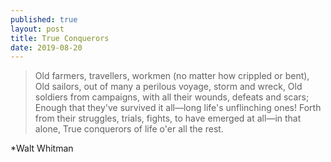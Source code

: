 ```yaml
---
published: true
layout: post
title: True Conquerors
date: 2019-08-20
---
```

>Old farmers, travellers, workmen (no matter
how crippled or bent),
Old sailors, out of many a perilous voyage,
storm and wreck,
Old soldiers from campaigns, with all their
wounds, defeats and scars;
Enough that they've survived it all—long life's
unflinching ones!
Forth from their struggles, trials, fights, to have
emerged at all—in that alone,
True conquerors of life o'er all the rest.

*Walt Whitman
